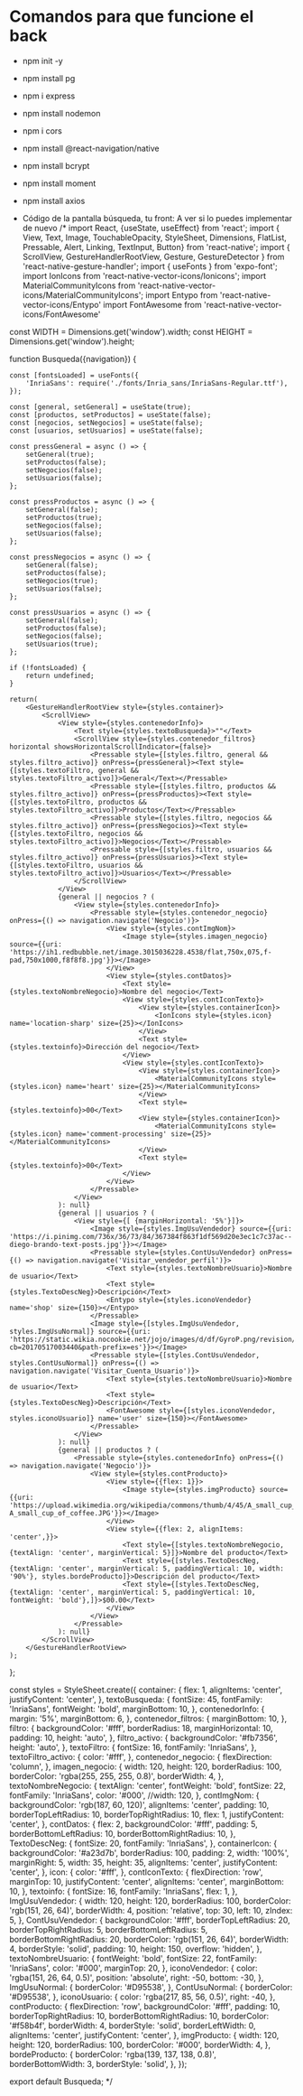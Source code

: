 # Comandos para que funcione el back
* npm init -y
* npm install pg
* npm i express
* npm install nodemon
* npm i cors
* npm install @react-navigation/native
* npm install bcrypt
* npm install moment
* npm install axios

* Código de  la pantalla búsqueda, tu front: A ver si lo puedes implementar de nuevo
/*
import React, {useState, useEffect} from 'react';
import { View, Text, Image, TouchableOpacity, StyleSheet, Dimensions, FlatList, Pressable, Alert, Linking, TextInput, Button} from 'react-native';
import { ScrollView, GestureHandlerRootView, Gesture, GestureDetector } from 'react-native-gesture-handler';
import { useFonts } from 'expo-font';
import IonIcons from 'react-native-vector-icons/Ionicons';
import MaterialCommunityIcons from 'react-native-vector-icons/MaterialCommunityIcons';
import Entypo from 'react-native-vector-icons/Entypo'
import FontAwesome from 'react-native-vector-icons/FontAwesome'

const WIDTH = Dimensions.get('window').width;
const HEIGHT = Dimensions.get('window').height;


function Busqueda({navigation}) {

    const [fontsLoaded] = useFonts({
        'InriaSans': require('./fonts/Inria_sans/InriaSans-Regular.ttf'),
    });

    const [general, setGeneral] = useState(true);
    const [productos, setProductos] = useState(false);
    const [negocios, setNegocios] = useState(false);
    const [usuarios, setUsuarios] = useState(false);

    const pressGeneral = async () => {
        setGeneral(true);
        setProductos(false);
        setNegocios(false);
        setUsuarios(false);
    };

    const pressProductos = async () => {
        setGeneral(false);
        setProductos(true);
        setNegocios(false);
        setUsuarios(false);
    };

    const pressNegocios = async () => {
        setGeneral(false);
        setProductos(false);
        setNegocios(true);
        setUsuarios(false);
    };

    const pressUsuarios = async () => {
        setGeneral(false);
        setProductos(false);
        setNegocios(false);
        setUsuarios(true);
    };

    if (!fontsLoaded) {
        return undefined;
    }

    return(
        <GestureHandlerRootView style={styles.container}>
            <ScrollView>
                <View style={styles.contenedorInfo}>
                    <Text style={styles.textoBusqueda}>""</Text>
                    <ScrollView style={styles.contenedor_filtros} horizontal showsHorizontalScrollIndicator={false}>
                        <Pressable style={[styles.filtro, general && styles.filtro_activo]} onPress={pressGeneral}><Text style={[styles.textoFiltro, general && styles.textoFiltro_activo]}>General</Text></Pressable>
                        <Pressable style={[styles.filtro, productos && styles.filtro_activo]} onPress={pressProductos}><Text style={[styles.textoFiltro, productos && styles.textoFiltro_activo]}>Productos</Text></Pressable>
                        <Pressable style={[styles.filtro, negocios && styles.filtro_activo]} onPress={pressNegocios}><Text style={[styles.textoFiltro, negocios && styles.textoFiltro_activo]}>Negocios</Text></Pressable>
                        <Pressable style={[styles.filtro, usuarios && styles.filtro_activo]} onPress={pressUsuarios}><Text style={[styles.textoFiltro, usuarios && styles.textoFiltro_activo]}>Usuarios</Text></Pressable>
                    </ScrollView>
                </View>
                {general || negocios ? (
                    <View style={styles.contenedorInfo}>
                        <Pressable style={styles.contenedor_negocio} onPress={() => navigation.navigate('Negocio')}>
                            <View style={styles.contImgNom}>
                                <Image style={styles.imagen_negocio} source={{uri: 'https://ih1.redbubble.net/image.3015036228.4538/flat,750x,075,f-pad,750x1000,f8f8f8.jpg'}}></Image>
                            </View>
                            <View style={styles.contDatos}>
                                <Text style={styles.textoNombreNegocio}>Nombre del negocio</Text>
                                <View style={styles.contIconTexto}>
                                    <View style={styles.containerIcon}>
                                        <IonIcons style={styles.icon} name='location-sharp' size={25}></IonIcons>
                                    </View>
                                    <Text style={styles.textoinfo}>Dirección del negocio</Text>
                                </View>
                                <View style={styles.contIconTexto}>
                                    <View style={styles.containerIcon}>
                                        <MaterialCommunityIcons style={styles.icon} name='heart' size={25}></MaterialCommunityIcons>
                                    </View>
                                    <Text style={styles.textoinfo}>00</Text>
                                    <View style={styles.containerIcon}>
                                        <MaterialCommunityIcons style={styles.icon} name='comment-processing' size={25}></MaterialCommunityIcons>
                                    </View>
                                    <Text style={styles.textoinfo}>00</Text>
                                </View>
                            </View>
                        </Pressable>
                    </View>
                ): null}
                {general || usuarios ? (
                    <View style={[ {marginHorizontal: '5%'}]}>
                        <Image style={styles.ImgUsuVendedor} source={{uri: 'https://i.pinimg.com/736x/36/73/84/367384f863f1df569d20e3ec1c7c37ac--diego-brando-text-posts.jpg'}}></Image>
                        <Pressable style={styles.ContUsuVendedor} onPress={() => navigation.navigate('Visitar_vendedor_perfil')}>
                            <Text style={styles.textoNombreUsuario}>Nombre de usuario</Text>
                            <Text style={styles.TextoDescNeg}>Descripción</Text>
                            <Entypo style={styles.iconoVendedor} name='shop' size={150}></Entypo>
                        </Pressable>
                        <Image style={[styles.ImgUsuVendedor, styles.ImgUsuNormal]} source={{uri: 'https://static.wikia.nocookie.net/jojo/images/d/df/GyroP.png/revision/latest?cb=20170517003440&path-prefix=es'}}></Image>
                        <Pressable style={[styles.ContUsuVendedor, styles.ContUsuNormal]} onPress={() => navigation.navigate('Visitar_Cuenta_Usuario')}>
                            <Text style={styles.textoNombreUsuario}>Nombre de usuario</Text>
                            <Text style={styles.TextoDescNeg}>Descripción</Text>
                            <FontAwesome style={[styles.iconoVendedor, styles.iconoUsuario]} name='user' size={150}></FontAwesome>
                        </Pressable>
                    </View>
                ): null}
                {general || productos ? (
                    <Pressable style={styles.contenedorInfo} onPress={() => navigation.navigate('Negocio')}>
                        <View style={styles.contProducto}>
                            <View style={{flex: 1}}>
                                <Image style={styles.imgProducto} source={{uri: 'https://upload.wikimedia.org/wikipedia/commons/thumb/4/45/A_small_cup_of_coffee.JPG/1200px-A_small_cup_of_coffee.JPG'}}></Image>
                            </View>
                            <View style={{flex: 2, alignItems: 'center',}}>
                                <Text style={[styles.textoNombreNegocio, {textAlign: 'center', marginVertical: 5}]}>Nombre del producto</Text>
                                <Text style={[styles.TextoDescNeg, {textAlign: 'center', marginVertical: 5, paddingVertical: 10, width: '90%'}, styles.bordeProducto]}>Descripción del producto</Text>
                                <Text style={[styles.TextoDescNeg, {textAlign: 'center', marginVertical: 5, paddingVertical: 10, fontWeight: 'bold'},]}>$00.00</Text>
                            </View>
                        </View>
                    </Pressable>
                ): null}
            </ScrollView>
        </GestureHandlerRootView>
    );
};

const styles = StyleSheet.create({
    container: {
        flex: 1,
        alignItems: 'center',
        justifyContent: 'center',
    },
    textoBusqueda: {
        fontSize: 45,
        fontFamily: 'InriaSans',
        fontWeight: 'bold',
        marginBottom: 10,
    },
    contenedorInfo: {
        margin: '5%',
        marginBottom: 6,
    },
    contenedor_filtros: {
        marginBottom: 10,
    },
    filtro: {
        backgroundColor: '#fff',
        borderRadius: 18,
        marginHorizontal: 10,
        padding: 10,
        height: 'auto',
    },
    filtro_activo: {
        backgroundColor: '#fb7356',
        height: 'auto',
    },
    textoFiltro: {
        fontSize: 16,
        fontFamily: 'InriaSans',
    },
    textoFiltro_activo: {
        color: '#fff',
    },
    contenedor_negocio: {
        flexDirection: 'column',
    },
    imagen_negocio: {
        width: 120,
        height: 120,
        borderRadius: 100,
        borderColor: 'rgba(255, 255, 255, 0.8)',
        borderWidth: 4,
    },
    textoNombreNegocio: {
        textAlign: 'center',
        fontWeight: 'bold',
        fontSize: 22,
        fontFamily: 'InriaSans',
        color: '#000',
        //width: 120,
    },
    contImgNom: {
        backgroundColor: 'rgb(187, 60, 120)',
        alignItems: 'center',
        padding: 10,
        borderTopLeftRadius: 10,
        borderTopRightRadius: 10,
        flex: 1,
        justifyContent: 'center',
    },
    contDatos: {
        flex: 2,
        backgroundColor: '#fff',
        padding: 5,
        borderBottomLeftRadius: 10,
        borderBottomRightRadius: 10,
    },
    TextoDescNeg: {
        fontSize: 20,
        fontFamily: 'InriaSans',
    },
    containerIcon: {
        backgroundColor: '#a23d7b',
        borderRadius: 100,
        padding: 2,
        width: '100%',
        marginRight: 5,
        width: 35,
        height: 35,
        alignItems: 'center',
        justifyContent: 'center',
    },
    icon: {
        color: '#fff',
    },
    contIconTexto: {
        flexDirection: 'row',
        marginTop: 10,
        justifyContent: 'center',
        alignItems: 'center',
        marginBottom: 10,
    },
    textoinfo: {
        fontSize: 16,
        fontFamily: 'InriaSans',
        flex: 1,
    },
    ImgUsuVendedor: {
        width: 120,
        height: 120,
        borderRadius: 100,
        borderColor: 'rgb(151, 26, 64)',
        borderWidth: 4,
        position: 'relative',
        top: 30,
        left: 10,
        zIndex: 5,
    },
    ContUsuVendedor: {
        backgroundColor: '#fff',
        borderTopLeftRadius: 20,
        borderTopRightRadius: 5,
        borderBottomLeftRadius: 5,
        borderBottomRightRadius: 20,
        borderColor: 'rgb(151, 26, 64)',
        borderWidth: 4,
        borderStyle: 'solid',
        padding: 10,
        height: 150,
        overflow: 'hidden',
    },
    textoNombreUsuario: {
        fontWeight: 'bold',
        fontSize: 22,
        fontFamily: 'InriaSans',
        color: '#000',
        marginTop: 20,
    },
    iconoVendedor: {
        color: 'rgba(151, 26, 64, 0.5)',
        position: 'absolute',
        right: -50,
        bottom: -30,
    },
    ImgUsuNormal: {
        borderColor: '#D95538',
    },
    ContUsuNormal: {
        borderColor: '#D95538',
    },
    iconoUsuario: {
        color: 'rgba(217, 85, 56, 0.5)',
        right: -40,
    },
    contProducto: {
        flexDirection: 'row',
        backgroundColor: '#fff',
        padding: 10,
        borderTopRightRadius: 10,
        borderBottomRightRadius: 10,
        borderColor: '#f58b4f',
        borderWidth: 4,
        borderStyle: 'solid',
        borderLeftWidth: 0,
        alignItems: 'center',
        justifyContent: 'center',
    },
    imgProducto: {
        width: 120,
        height: 120,
        borderRadius: 100,
        borderColor: '#000',
        borderWidth: 4,
    },
    bordeProducto: {
        borderColor: 'rgba(139, 137, 138, 0.8)',
        borderBottomWidth: 3,
        borderStyle: 'solid',
    },
});

export default Busqueda; */